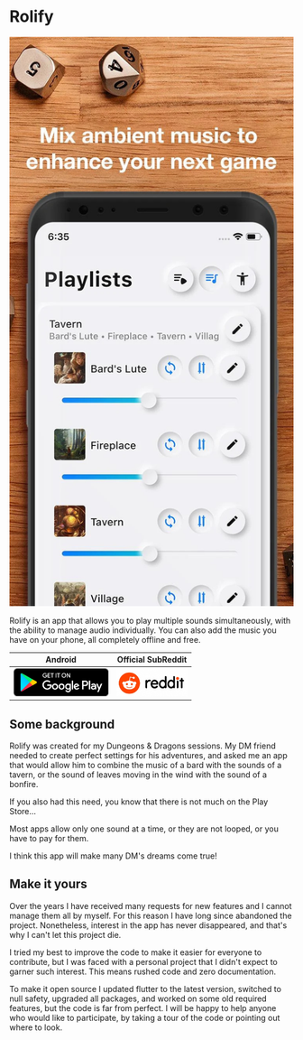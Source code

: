 # Rolify
<img src="resources/store1.jpg">

Rolify is an app that allows you to play multiple sounds simultaneously, with the ability to manage audio individually. You can also add the music you have on your phone, all completely offline and free.

| Android | Official SubReddit |
|:-:|:-:|
| [<img src="resources/google-play-badge.png" height="50">](https://play.google.com/store/apps/details?id=com.lucaoropallo.rolify) | [<img src="resources/reddit-logo.jpeg" height="50">](https://www.reddit.com/r/RolifySoundboardApp/) |

## Some background

Rolify was created for my Dungeons & Dragons sessions. My DM friend needed to create perfect settings for his adventures, and asked me an app that would allow him to combine the music of a bard with the sounds of a tavern, or the sound of leaves moving in the wind with the sound of a bonfire.

If you also had this need, you know that there is not much on the Play Store...

Most apps allow only one sound at a time, or they are not looped, or you have to pay for them.

I think this app will make many DM's dreams come true!

## Make it yours

Over the years I have received many requests for new features and I cannot manage them all by myself. For this reason I have long since abandoned the project. Nonetheless, interest in the app has never disappeared, and that's why I can't let this project die.

I tried my best to improve the code to make it easier for everyone to contribute, but I was faced with a personal project that I didn't expect to garner such interest. This means rushed code and zero documentation.

To make it open source I updated flutter to the latest version, switched to null safety, upgraded all packages, and worked on some old required features, but the code is far from perfect. I will be happy to help anyone who would like to participate, by taking a tour of the code or pointing out where to look.
